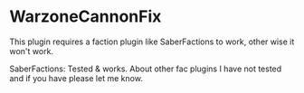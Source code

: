 # WarzoneCannonFix

This plugin requires a faction plugin like SaberFactions to work, other wise it won't work.

SaberFactions: Tested & works.
About other fac plugins I have not tested and if you have please let me know.

